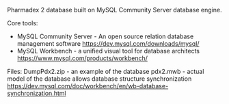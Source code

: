 Pharmadex 2 database built on MySQL Community Server database engine.

Core tools:
* MySQL Community Server - An open source relation database management software  https://dev.mysql.com/downloads/mysql/
* MySQL Workbench - a unified visual tool for database architects  https://www.mysql.com/products/workbench/

Files:
DumpPdx2.zip - an example of the database
pdx2.mwb - actual model of the database allows database structure synchronization https://dev.mysql.com/doc/workbench/en/wb-database-synchronization.html